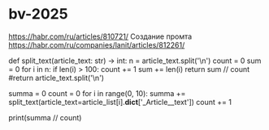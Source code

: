 # bv-2025
https://habr.com/ru/articles/810721/
Создание промта
https://habr.com/ru/companies/lanit/articles/812261/

def split_text(article_text: str) -> int:
    n = article_text.split('\n')
    count = 0
    sum = 0
    for i in n:
        if len(i) > 100:
            count += 1
            sum += len(i)
    return sum // count
    #return article_text.split('\n')

summa = 0
count = 0
for i in range(0, 10):
    summa += split_text(article_text=article_list[i].__dict__['_Article__text'])
    count += 1

print(summa // count)
